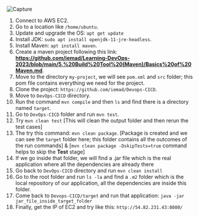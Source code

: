 ![Capture](https://github.com/iemad/Learning-DevOps-2023/assets/17620076/2d62722a-eed5-4746-89bb-12f975ed62cd)

1) Connect to AWS EC2.
2) Go to a location like `/home/ubuntu`.
3) Update and upgrade the OS: `apt get update`
4) Install JDK: `sudo apt install openjdk-11-jre-headless`.
5) Install Maven: `apt install maven`.
6) Create a maven project following this link: **https://github.com/iemad/Learning-DevOps-2023/blob/main/5.%20Build%20Tool%20(Maven)/Basics%20of%20Maven.md**.
7) Move to the directory `my-project`, we will see `pom.xml` and `src` folder; this pom file contains everything we need for the project.
8) Clone the project: `https://github.com/iemad/Devops-CICD`.
9) Move to `DevOps-CICD` directory.
10) Run the command `mvn compile` and then `ls` and find there is a directory named `target`.
11) Go to `DevOps-CICD` folder and run `mvn test`.
12) Try `mvn clean test` [This will clean the output folder and then rerun the test cases]
13) The try this command: `mvn clean package`. [Package is created and we can see the `target` folder here; this folder contains all the outcomes of the run commands] & [`mvn clean package -DskipTests=true` command helps to skip the **Test** stage]
15) If we go inside that folder, we will find a .jar file which is the real application where all the dependencies are already there
16) Go back to `DevOps-CICD` directory and run `mvn clean install`
17) Go to the root folder and run `ls -la` and find a `.m2` folder which is the local repository of our application, all the dependencies are inside this folder.
18) Come back to `Devops-CICD/target` and run that application: `java -jar jar_file_inside_target_folder`
19) Finally, get the IP of EC2 and try like this: `http://54.82.231.43:8080/`
